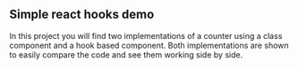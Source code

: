 ## Simple react hooks demo

In this project you will find two implementations of a counter using a class component and a hook based component.
Both implementations are shown to easily compare the code and see them working side by side.
